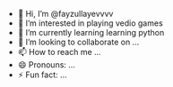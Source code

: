 - 👋 Hi, I’m @fayzullayevvvv
- 👀 I’m interested in playing vedio games
- 🌱 I’m currently learning learning python
- 💞️ I’m looking to collaborate on ...
- 📫 How to reach me ...
- 😄 Pronouns: ...
- ⚡ Fun fact: ...

<!---
fayzullayevvvv/fayzullayevvvv is a ✨ special ✨ repository because its `README.md` (this file) appears on your GitHub profile.
You can click the Preview link to take a look at your changes.
--->
